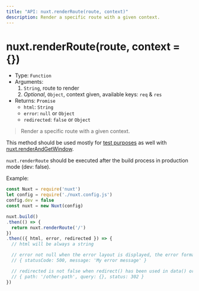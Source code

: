 ```yaml
---
title: "API: nuxt.renderRoute(route, context)"
description: Render a specific route with a given context.
---
```


# nuxt.renderRoute(route, context = {})

- Type: `Function`
- Arguments:
  1. `String`, route to render
  2. *Optional*, `Object`, context given, available keys: `req` & `res`
- Returns: `Promise`
  - `html`: `String`
  - `error`: `null` or `Object`
  - `redirected`: `false` or `Object`

> Render a specific route with a given context.

This method should be used mostly for [test purposes](/guide/development-tools#end-to-end-testing) as well with [nuxt.renderAndGetWindow](/api/nuxt-render-and-get-window).

<div class="Alert Alert--orange">

`nuxt.renderRoute` should be executed after the build process in production mode (dev: false).

</div>

Example:
```js
const Nuxt = require('nuxt')
let config = require('./nuxt.config.js')
config.dev = false
const nuxt = new Nuxt(config)

nuxt.build()
.then(() => {
  return nuxt.renderRoute('/')
})
.then(({ html, error, redirected }) => {
  // html will be always a string

  // error not null when the error layout is displayed, the error format is:
  // { statusCode: 500, message: 'My error message' }

  // redirected is not false when redirect() has been used in data() or fetch()
  // { path: '/other-path', query: {}, status: 302 }
})
```
